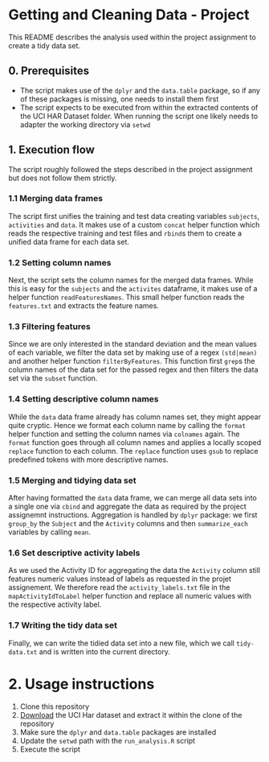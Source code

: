 # Getting and Cleaning Data - Project

This README describes the analysis used within the project assignment to create a tidy data set.

## 0. Prerequisites
- The script makes use of the `dplyr` and the `data.table` package, so if any of these packages
  is missing, one needs to install them first
- The script expects to be executed from within the extracted contents of the UCI HAR Dataset folder. 
  When running the script one likely needs to adapter the working directory via `setwd`

## 1. Execution flow
The script roughly followed the steps described in the project assignment but does not follow them strictly.


### 1.1 Merging data frames
The script first unifies the training and test data creating variables `subjects`, `activities` and 
`data`. It makes use of a custom `concat` helper function which reads the respective training and test files
and `rbind`s them to create a unified data frame for each data set.

### 1.2 Setting column names
Next, the script sets the column names for the merged data frames. While this is easy for the `subjects` 
and the `activites` dataframe, it makes use of a helper function `readFeaturesNames`. This small helper 
function reads the `features.txt` and extracts the feature names.

### 1.3 Filtering features
Since we are only interested in the standard deviation and the mean values of each variable, we filter
the data set by making use of a regex `(std|mean)` and another helper function `filterByFeatures`. 
This function first `grep`s the column names of the data set for the passed regex and then filters 
the data set via the `subset` function.

### 1.4 Setting descriptive column names
While the `data` data frame already has column names set, they might appear quite cryptic.
Hence we format each column name by calling the `format` helper function and setting the column
names via `colnames` again. The `format` function goes through all column names and applies a 
locally scoped `replace` function to each column. The `replace` function uses `gsub` to replace 
predefined tokens with more descriptive names.

### 1.5 Merging and tidying data set
After having formatted the `data` data frame, we can merge all data sets into a single 
one via `cbind` and aggregate the data as required by the project assignemnt instructions.
Aggregation is handled by `dplyr` package: we first `group_by` the `Subject` and the `Activity`
columns and then `summarize_each` variables by calling `mean`.

### 1.6 Set descriptive activity labels
As we used the Activity ID for aggregating the data the `Activity` column still
features numeric values instead of labels as requested in the projet assignement.
We therefore read the `activity_labels.txt` file in the `mapActivityIdToLabel` helper function
and replace all numeric values with the respective activity label.

### 1.7 Writing the tidy data set
Finally, we can write the tidied data set into a new file, which we call `tidy-data.txt` and 
is written into the current directory.

# 2. Usage instructions
1. Clone this repository 
2. [Download](https://d396qusza40orc.cloudfront.net/getdata%2Fprojectfiles%2FUCI%20HAR%20Dataset.zip) the UCI Har
dataset and extract it within the clone of the repository
3. Make sure the `dplyr` and `data.table` packages are installed
4. Update the `setwd` path with the `run_analysis.R` script
5. Execute the script

